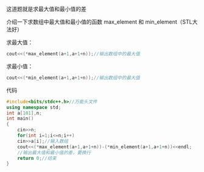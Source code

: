 这道题就是求最大值和最小值的差

介绍一下求数组中最大值和最小值的函数 max_element 和 min_element（STL大法好）

求最大值：
```cpp
cout<<(*max_element(a+1,a+1+n));//输出数组中的最大值
```
求最小值：
```cpp
cout<<(*min_element(a+1,a+1+n));//输出数组中的最大值
```
代码
```cpp
#include<bits/stdc++.h>//万能头文件
using namespace std;
int a[101],n;
int main() 
{
    cin>>n;
    for(int i=1;i<=n;i++)
    cin>>a[i];//输入数组
    cout<<(*max_element(a+1,a+1+n))-(*min_element(a+1,a+1+n))<<endl;
    //输出最大值和最小值的差，要换行
    return 0;//结束
}
```
